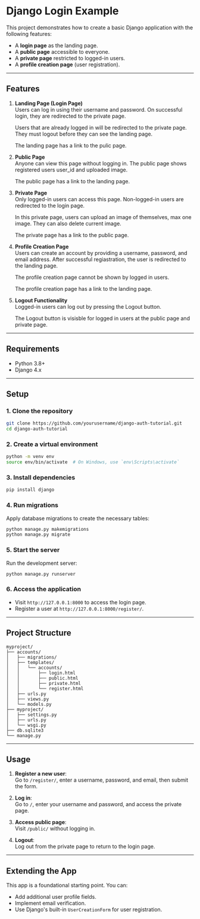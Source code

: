 # Django Login Example

This project demonstrates how to create a basic Django application with the following features:
- A **login page** as the landing page.
- A **public page** accessible to everyone.
- A **private page** restricted to logged-in users.
- A **profile creation page** (user registration).

---

## **Features**
1. **Landing Page (Login Page)**  
   Users can log in using their username and password. On successful login, they are redirected to the private page.
   
   Users that are already logged in will be redirected to the private page. They must logout before they can see the landing page.
   
   The landing page has a link to the pulic page.

2. **Public Page**  
   Anyone can view this page without logging in. The public page shows registered users user_id and uploaded image.
   
   The public page has a link to the landing page.

3. **Private Page**  
   Only logged-in users can access this page. Non-logged-in users are redirected to the login page.
   
   In this private page, users can upload an image of themselves, max one image. They can also delete current image.
   
   The private page has a link to the public page.

4. **Profile Creation Page**  
   Users can create an account by providing a username, password, and email address. After successful regiastration, the user is redirected to the landing page.   
   
   The profile creation page cannot be shown by logged in users.
   
   The profile creation page has a link to the landing page.

5. **Logout Functionality**  
   Logged-in users can log out by pressing the Logout button.
   
   The Logout button is visisble for logged in users at the public page and private page.

---

## **Requirements**
- Python 3.8+
- Django 4.x

---

## **Setup**

### 1. Clone the repository
```bash
git clone https://github.com/yourusername/django-auth-tutorial.git
cd django-auth-tutorial
```

### 2. Create a virtual environment
```bash
python -m venv env
source env/bin/activate  # On Windows, use `env\Scripts\activate`
```

### 3. Install dependencies
```bash
pip install django
```

### 4. Run migrations
Apply database migrations to create the necessary tables:
```bash
python manage.py makemigrations
python manage.py migrate
```

### 5. Start the server
Run the development server:
```bash
python manage.py runserver
```

### 6. Access the application
- Visit `http://127.0.0.1:8000` to access the login page.
- Register a user at `http://127.0.0.1:8000/register/`.

---

## **Project Structure**
```
myproject/
├── accounts/
│   ├── migrations/
│   ├── templates/
│   │   └── accounts/
│   │       ├── login.html
│   │       ├── public.html
│   │       ├── private.html
│   │       └── register.html
│   ├── urls.py
│   ├── views.py
│   └── models.py
├── myproject/
│   ├── settings.py
│   ├── urls.py
│   └── wsgi.py
├── db.sqlite3
└── manage.py
```

---

## **Usage**

1. **Register a new user**:  
   Go to `/register/`, enter a username, password, and email, then submit the form.

2. **Log in**:  
   Go to `/`, enter your username and password, and access the private page.

3. **Access public page**:  
   Visit `/public/` without logging in.

4. **Logout**:  
   Log out from the private page to return to the login page.

---

## **Extending the App**
This app is a foundational starting point. You can:
- Add additional user profile fields.
- Implement email verification.
- Use Django's built-in `UserCreationForm` for user registration.
